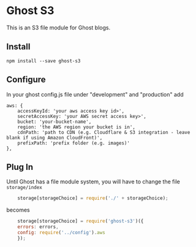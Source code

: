 # Ghost S3

This is an S3 file module for Ghost blogs.



## Install

	npm install --save ghost-s3


## Configure

In your ghost config.js file under "development" and "production" add

	aws: {
	    accessKeyId: 'your aws access key id>',
	    secretAccessKey: 'your AWS secret access key>',
	    bucket: 'your-bucket-name',
	    region: 'the AWS region your bucket is in',
	    cdnPath: 'path to CDN (e.g. Cloudflare & S3 integration - leave blank if using Amazon CloudFront)',
	    prefixPath: 'prefix folder (e.g. images)'
	},


## Plug In

Until Ghost has a file module system, you will have to change the file ```storage/index```

```javascript
	storage[storageChoice] = require('./' + storageChoice);
```

becomes

```javascript
	storage[storageChoice] = require('ghost-s3')({
    errors: errors,
    config: require('../config').aws
	});
```



